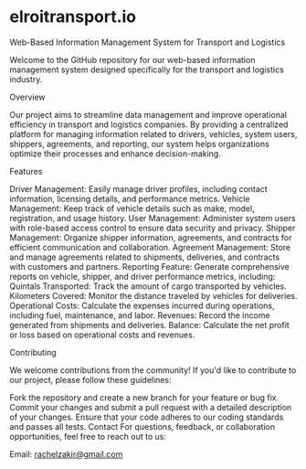 # elroitransport.io
Web-Based Information Management System for Transport and Logistics

Welcome to the GitHub repository for our web-based information management system designed specifically for the transport and logistics industry.

Overview

Our project aims to streamline data management and improve operational efficiency in transport and logistics companies. By providing a centralized platform for managing information related to drivers, vehicles, system users, shippers, agreements, and reporting, our system helps organizations optimize their processes and enhance decision-making.

Features

Driver Management: Easily manage driver profiles, including contact information, licensing details, and performance metrics.
Vehicle Management: Keep track of vehicle details such as make, model, registration, and usage history.
User Management: Administer system users with role-based access control to ensure data security and privacy.
Shipper Management: Organize shipper information, agreements, and contracts for efficient communication and collaboration.
Agreement Management: Store and manage agreements related to shipments, deliveries, and contracts with customers and partners.
Reporting Feature: Generate comprehensive reports on vehicle, shipper, and driver performance metrics, including:
Quintals Transported: Track the amount of cargo transported by vehicles.
Kilometers Covered: Monitor the distance traveled by vehicles for deliveries.
Operational Costs: Calculate the expenses incurred during operations, including fuel, maintenance, and labor.
Revenues: Record the income generated from shipments and deliveries.
Balance: Calculate the net profit or loss based on operational costs and revenues.

Contributing

We welcome contributions from the community! If you'd like to contribute to our project, please follow these guidelines:

Fork the repository and create a new branch for your feature or bug fix.
Commit your changes and submit a pull request with a detailed description of your changes.
Ensure that your code adheres to our coding standards and passes all tests.
Contact
For questions, feedback, or collaboration opportunities, feel free to reach out to us:

Email: rachelzakir@gmail.com
